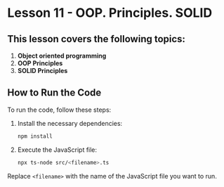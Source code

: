 # Lesson 11 - OOP. Principles. SOLID

## This lesson covers the following topics:

1. **Object oriented programming**
2. **OOP Principles**
3. **SOLID Principles**

## How to Run the Code

To run the code, follow these steps:

1. Install the necessary dependencies:

    ```sh
    npm install
    ```

2. Execute the JavaScript file:
    ```sh
    npx ts-node src/<filename>.ts
    ```

Replace `<filename>` with the name of the JavaScript file you want to run.
